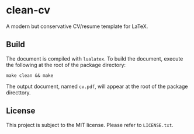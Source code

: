 # clean-cv

A modern but conservative CV/resume template for LaTeX.

## Build

The document is compiled with `lualatex`. To build the document, execute the following at the root of the package directory:

```make clean && make```

The output document, named `cv.pdf`, will appear at the root of the package directtory.

## License

This project is subject to the MIT license. Please refer to `LICENSE.txt`.
